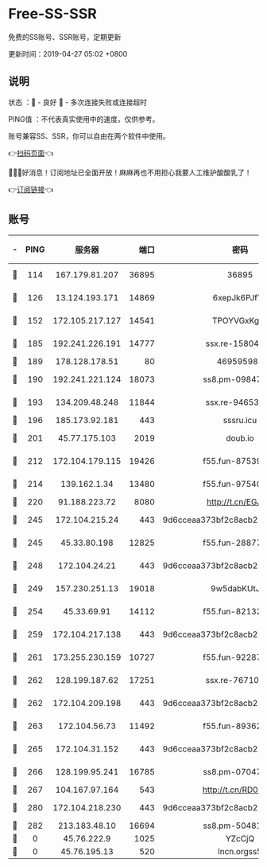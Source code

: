 # Free-SS-SSR

免费的SS账号、SSR账号，定期更新

更新时间：2019-04-27 05:02 +0800

## 说明

状态     ：🙂 - 良好 🙁 - 多次连接失败或连接超时

PING值   ：不代表真实使用中的速度，仅供参考。

账号兼容SS、SSR，你可以自由在两个软件中使用。

👉[扫码页面](https://liesauer.github.io/Free-SS-SSR/)👈

🎉🎉🎉好消息！订阅地址已全面开放！麻麻再也不用担心我要人工维护酸酸乳了！

👉[订阅链接](https://www.liesauer.net/yogurt/subscribe?ACCESS_TOKEN=DAYxR3mMaZAsaqUb)👈

## 账号

|-|PING|服务器|端口|密码|加密方式|区域|
|:----:|:----:|:-----:|-----:|:----:|:----:|:----:|
|🙂|114|167.179.81.207|36895|36895|aes-256-cfb|JP|
|🙂|126|13.124.193.171|14869|6xepJk6PJfYz|aes-256-cfb|KR|
|🙂|152|172.105.217.127|14541|TPOYVGxKglpi|aes-256-cfb|JP|
|🙂|185|192.241.226.191|14777|ssx.re-15804157|aes-256-cfb|US|
|🙂|189|178.128.178.51|80|469595985|chacha20|US|
|🙂|190|192.241.221.124|18073|ss8.pm-09847750|aes-256-cfb|US|
|🙂|193|134.209.48.248|11844|ssx.re-94653207|aes-256-cfb|US|
|🙂|196|185.173.92.181|443|sssru.icu|rc4-md5|RU|
|🙂|201|45.77.175.103|2019|doub.io|aes-128-ctr|SG|
|🙂|212|172.104.179.115|19426|f55.fun-87539428|aes-256-cfb|SG|
|🙂|214|139.162.1.34|13480|f55.fun-97540163|aes-256-cfb|SG|
|🙂|220|91.188.223.72|8080|http://t.cn/EGJIyrl|rc4-md5|RU|
|🙂|245|172.104.215.24|443|9d6cceaa373bf2c8acb22e60b6a58be6|aes-256-cfb|US|
|🙂|245|45.33.80.198|12825|f55.fun-28877106|aes-256-cfb|US|
|🙂|248|172.104.24.21|443|9d6cceaa373bf2c8acb22e60b6a58be6|aes-256-cfb|US|
|🙂|249|157.230.251.13|19018|9w5dabKUtJTa|aes-256-cfb|SG|
|🙂|254|45.33.69.91|14112|f55.fun-82132228|aes-256-cfb|US|
|🙂|259|172.104.217.138|443|9d6cceaa373bf2c8acb22e60b6a58be6|aes-256-cfb|US|
|🙂|261|173.255.230.159|10727|f55.fun-92287038|aes-256-cfb|US|
|🙂|262|128.199.187.62|17251|ssx.re-76710195|aes-256-cfb|SG|
|🙂|262|172.104.209.198|443|9d6cceaa373bf2c8acb22e60b6a58be6|aes-256-cfb|US|
|🙂|263|172.104.56.73|11492|f55.fun-89362117|aes-256-cfb|SG|
|🙂|265|172.104.31.152|443|9d6cceaa373bf2c8acb22e60b6a58be6|aes-256-cfb|US|
|🙂|266|128.199.95.241|16785|ss8.pm-07047085|aes-256-cfb|SG|
|🙂|267|104.167.97.164|543|http://t.cn/RD0D7sx|rc4-md5|CA|
|🙂|280|172.104.218.230|443|9d6cceaa373bf2c8acb22e60b6a58be6|aes-256-cfb|US|
|🙂|282|213.183.48.10|16694|ss8.pm-50481530|rc4-md5|RU|
|🙁|0|45.76.222.9|1025|YZcCjQ|rc4-md5|JP|
|🙁|0|45.76.195.13|520|lncn.orgss5|rc4|JP|
